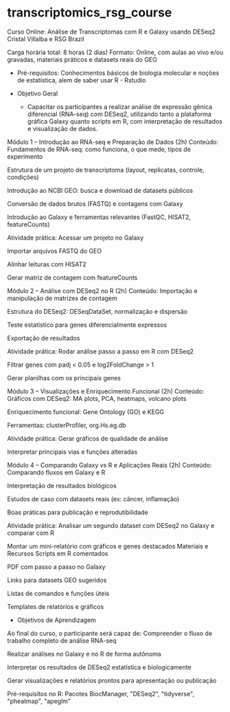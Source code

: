 # transcriptomics_rsg_course




Curso Online: Análise de Transcriptomas com R e Galaxy usando DESeq2
Cristal Villalba e RSG Brazil

Carga horária total: 8 horas (2 dias)
Formato: Online, com aulas ao vivo e/ou gravadas, materiais práticos e datasets reais do GEO



 * Pré-requisitos: Conhecimentos básicos de biologia molecular e noções de estatística, alem de saber usar R - Rstudio


* Objetivo Geral


   * Capacitar os participantes a realizar análise de expressão gênica diferencial (RNA-seq) com DESeq2, utilizando tanto a plataforma gráfica Galaxy quanto scripts em R, com interpretação de resultados e visualização de dados.



Módulo 1 – Introdução ao RNA-seq e Preparação de Dados (2h)
Conteúdo:
Fundamentos de RNA-seq: como funciona, o que mede, tipos de experimento


Estrutura de um projeto de transcriptoma (layout, replicatas, controle, condições)


Introdução ao NCBI GEO: busca e download de datasets públicos


Conversão de dados brutos (FASTQ) e contagens com Galaxy


Introdução ao Galaxy e ferramentas relevantes (FastQC, HISAT2, featureCounts)


Atividade prática:
Acessar um projeto no Galaxy


Importar arquivos FASTQ do GEO


Alinhar leituras com HISAT2


Gerar matriz de contagem com featureCounts





Módulo 2 – Análise com DESeq2 no R (2h)
Conteúdo:
Importação e manipulação de matrizes de contagem


Estrutura do DESeq2: DESeqDataSet, normalização e dispersão


Teste estatístico para genes diferencialmente expressos


Exportação de resultados


Atividade prática:
Rodar análise passo a passo em R com DESeq2


Filtrar genes com padj < 0.05 e log2FoldChange > 1


Gerar planilhas com os principais genes






Módulo 3 – Visualizações e Enriquecimento Funcional (2h)
Conteúdo:
Gráficos com DESeq2: MA plots, PCA, heatmaps, volcano plots


Enriquecimento funcional: Gene Ontology (GO) e KEGG


Ferramentas: clusterProfiler, org.Hs.eg.db


Atividade prática:
Gerar gráficos de qualidade de análise


Interpretar principais vias e funções alteradas




Módulo 4 – Comparando Galaxy vs R e Aplicações Reais (2h)
Conteúdo:
Comparando fluxos em Galaxy e R


Interpretação de resultados biológicos


Estudos de caso com datasets reais (ex: câncer, inflamação)


Boas práticas para publicação e reprodutibilidade


Atividade prática:
Analisar um segundo dataset com DESeq2 no Galaxy e comparar com R


Montar um mini-relatório com gráficos e genes destacados
Materiais e Recursos
Scripts em R comentados


PDF com passo a passo no Galaxy


Links para datasets GEO sugeridos


Listas de comandos e funções úteis


Templates de relatórios e gráficos




* Objetivos de Aprendizagem

Ao final do curso, o participante será capaz de:
Compreender o fluxo de trabalho completo de análise RNA-seq


Realizar análises no Galaxy e no R de forma autônoma


Interpretar os resultados de DESeq2 estatística e biologicamente


Gerar visualizações e relatórios prontos para apresentação ou publicação



Pré-requisitos no R:
Pacotes BiocManager, "DESeq2", "tidyverse", "pheatmap", "apeglm"


